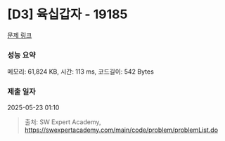 # [D3] 육십갑자 - 19185 

[문제 링크](https://swexpertacademy.com/main/code/problem/problemDetail.do?contestProbId=AYzIZNkq-v4DFAQ9) 

### 성능 요약

메모리: 61,824 KB, 시간: 113 ms, 코드길이: 542 Bytes

### 제출 일자

2025-05-23 01:10



> 출처: SW Expert Academy, https://swexpertacademy.com/main/code/problem/problemList.do